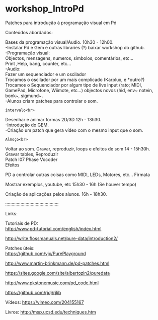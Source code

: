 # workshop_IntroPd
Patches para introdução à programação visual em Pd

Conteúdos abordados:

Bases da programação visual/Audio. 10h30 - 12h00.<br>
    -Instalar Pd e Gem e outras libraries (?) baixar workshop do github.<br>
    -Programação visual:<br>
      Objectos, mensagens, numeros, simbolos, comentários, etc…<br>
      Print ,Help, bang, counter, etc…<br>
     -Audio:<br>
      Fazer um sequenciador e um oscilador<br>
      Trocamos o oscilador por um mais complicado (Karplux, e *outro?)<br>
      Trocamos o Sequenciador por algum tipo de live input (rato; MIDI, GamePad, Microfone, Wiimote, etc…) objectos novos (hid, env~ notein, bonk~, sigmund~.<br>
     -Alunos criam patches para controlar o som.<br>
    
    intervalo<br>

Desenhar e animar formas 2D/3D  12h - 13h30.  <br>
 -Introdução do GEM.<br>
 -Criação um patch que gera vídeo com o mesmo input que o som.<br>

    Almoço<br>

Voltar ao som. Gravar, reproduzir, loops e efeitos de som 14 - 15h30h.<br>
    Gravar tables, Reproduzir<br>
Patch I07 Phase Vocoder<br>
Efeitos<br>

PD a controlar outras coisas como MIDI, LEDs, Motores, etc… Firmata<br>
    
Mostrar exemplos, youtube, etc 15h30 - 16h  (Se houver tempo)<br>

Criação de aplicações pelos alunos. 16h - 18h30.    <br>

::::::::::::::::::::::::::::::::::::::::::

Links:

Tutoriais de PD:<br>
http://www.pd-tutorial.com/english/index.html

http://write.flossmanuals.net/pure-data/introduction2/

Patches úteis:<br>
https://github.com/vjx/PurePlayground

http://www.martin-brinkmann.de/pd-patches.html

https://sites.google.com/site/albertozin2/puredata

http://www.pkstonemusic.com/pd_code.html

https://github.com/rjdj/rjlib

Vídeos:
https://vimeo.com/204155167

Livros:
http://msp.ucsd.edu/techniques.htm
